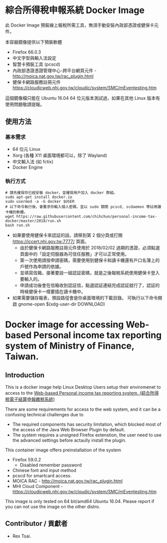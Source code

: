 # 綜合所得稅申報系統 Docker Image

此 Docker Image 預裝線上報稅所需工具，無須手動安裝內政部憑證或健保卡元件。

本容器鏡像提供以下預裝軟體
* Firefox 66.0.3
* 中文字型與輸入法設定
* 智慧卡預裝工具 (pcscd)
* 內政部憑證憑證管理中心-跨平台網頁元件 - http://moica.nat.gov.tw/rac_plugin.html
* 健保卡網路服務註冊元件 https://cloudicweb.nhi.gov.tw/cloudic/system/SMC/mEventesting.htm

這個鏡像檔只能在 Ubuntu 16.04 64 位元版本測試過，如果在其他 Linux 版本有使用問題敬請提報。

## 使用方法

### 基本需求

* 64 位元 Linux 
* Xorg (各種 X11 桌面環境都可以，除了 Wayland)
* 中文輸入法 (如 fctix)
* Docker Engine

### 執行方式
    # 請先確保你已經安裝 docker，並確保用戶加入 docker 群組。
    sudo apt-get install docker.io
    sudo usermod -a -G docker $USER
    # 以下命令執行後，會要求你輸入個人密碼，並以 sudo 關閉 pcscd, scdaemon 等佔用讀卡機的軟體。
    wget https://raw.githubusercontent.com/chihchun/personal-income-tax-docker/master/2018/run.sh
    bash run.sh

- 如果要使用健保卡來認証的話，請移到第 2 個分頁或打開 <https://iccert.nhi.gov.tw:7777/> 頁面。
    - 由於健保卡網路服務註冊元件使用於 2018/02/02 過期的憑證，必須點選頁面中的「設定伺服器為可信任服務」才可以正常使用。
    - 第一次使用請按申請密碼，需要使用到健保卡和讀卡機還有戶口名簿上的戶號作為申請的依據。
    - 並填寫信箱，接著要設一組認証密碼，就是之後報稅系統使用健保卡登入要輸入的。
    - 申請成功後會在信箱收到認証信，點選認証連結完成認証就行了，認証的時候健保卡一樣要插在讀卡機中。
- 如果需要儲存報表，預設路徑會是你桌面環境的下載目錄。 可執行以下命令開啟 gnome-open $(xdg-user-dir DOWNLOAD) 

# Docker image for accessing Web-based Personal income tax reporting system of Ministry of Finance, Taiwan.

## Introduction

This is a docker image help Linux Desktop Users setup their enviromenet to access to the [Web-based Personal income tax reporting system. (綜合所得稅電子結算申報繳稅系統)](https://efile.tax.nat.gov.tw/irxw/index.jsp)

There are some requirements for access to the web system, and it can be a confusing technical challenges due to 

* The required components has security limitation, which blocked most of the access of the Java Web Browser Plugin by default.
* The system requires a unsigned FIrefox extenstion, the user need to use the advanced settings before actaully install the plugin.

This container image offers preinstallation of the system

* Firefox 59.0.2
    * Disabled remember password
* Chinese font and input method
* pcscd for smartcard access.
* MOICA RAC - http://moica.nat.gov.tw/rac_plugin.html
* MHI Cloud Component - https://cloudicweb.nhi.gov.tw/cloudic/system/SMC/mEventesting.htm

This image is only tested on 64 bit/amd64 Ubuntu 16.04. Please report if you can not use the image on the other distro.

## Contributor / 貢獻者

* Rex Tsai.
